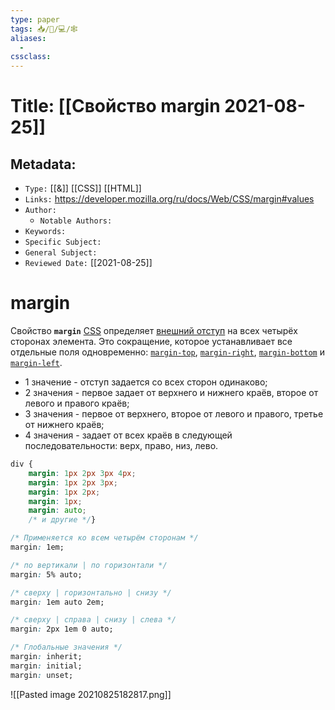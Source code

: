 ```yaml
---
type: paper
tags: 📥️/📜️/💻/🕸
aliases:
  - 
cssclass: 
---
```




# Title: **[[Свойство margin 2021-08-25]]**


## Metadata:

- `Type:` [[&]] [[CSS]] [[HTML]]
- `Links:` https://developer.mozilla.org/ru/docs/Web/CSS/margin#values
- `Author:` 
	- `Notable Authors:` 
- `Keywords:` 
- `Specific Subject:` 
- `General Subject:` 
- `Reviewed Date:` [[2021-08-25]]

# margin
Свойство **`margin`** [CSS](https://developer.mozilla.org/ru/docs/Web/CSS "CSS") определяет [внешний отступ](https://developer.mozilla.org/ru/docs/Web/CSS/CSS_Box_Model/Introduction_to_the_CSS_box_model) на всех четырёх сторонах элемента. Это сокращение, которое устанавливает все отдельные поля одновременно: [`margin-top`](https://developer.mozilla.org/ru/docs/Web/CSS/margin-top), [`margin-right`](https://developer.mozilla.org/ru/docs/Web/CSS/margin-right), [`margin-bottom`](https://developer.mozilla.org/ru/docs/Web/CSS/margin-bottom) и [`margin-left`](https://developer.mozilla.org/ru/docs/Web/CSS/margin-left).

-   1 значение - отступ задается со всех сторон одинаково;
-   2 значения - первое задает от верхнего и нижнего краёв, второе от левого и правого краёв;
-   3 значения - первое от верхнего, второе от левого и правого, третье от нижнего краёв;
-   4 значения - задает от всех краёв в следующей последовательности: верх, право, низ, лево.

```css
div {    
	margin: 1px 2px 3px 4px;  
	margin: 1px 2px 3px;  
	margin: 1px 2px;   
	margin: 1px;    
	margin: auto; 
	/* и другие */}
```



```css
/* Применяется ко всем четырём сторонам */
margin: 1em;

/* по вертикали | по горизонтали */
margin: 5% auto;

/* сверху | горизонтально | снизу */
margin: 1em auto 2em;

/* сверху | справа | снизу | слева */
margin: 2px 1em 0 auto;

/* Глобальные значения */
margin: inherit;
margin: initial;
margin: unset;
```


![[Pasted image 20210825182817.png]]